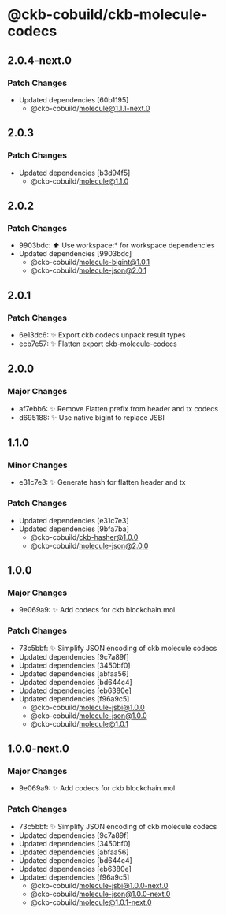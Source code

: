 # @ckb-cobuild/ckb-molecule-codecs

## 2.0.4-next.0

### Patch Changes

- Updated dependencies [60b1195]
  - @ckb-cobuild/molecule@1.1.1-next.0

## 2.0.3

### Patch Changes

- Updated dependencies [b3d94f5]
  - @ckb-cobuild/molecule@1.1.0

## 2.0.2

### Patch Changes

- 9903bdc: :arrow_up: Use workspace:\* for workspace dependencies
- Updated dependencies [9903bdc]
  - @ckb-cobuild/molecule-bigint@1.0.1
  - @ckb-cobuild/molecule-json@2.0.1

## 2.0.1

### Patch Changes

- 6e13dc6: :sparkles: Export ckb codecs unpack result types
- ecb7e57: :sparkles: Flatten export ckb-molecule-codecs

## 2.0.0

### Major Changes

- af7ebb6: :sparkles: Remove Flatten prefix from header and tx codecs
- d695188: :sparkles: Use native bigint to replace JSBI

## 1.1.0

### Minor Changes

- e31c7e3: :sparkles: Generate hash for flatten header and tx

### Patch Changes

- Updated dependencies [e31c7e3]
- Updated dependencies [9bfa7ba]
  - @ckb-cobuild/ckb-hasher@1.0.0
  - @ckb-cobuild/molecule-json@2.0.0

## 1.0.0

### Major Changes

- 9e069a9: :sparkles: Add codecs for ckb blockchain.mol

### Patch Changes

- 73c5bbf: :sparkles: Simplify JSON encoding of ckb molecule codecs
- Updated dependencies [9c7a89f]
- Updated dependencies [3450bf0]
- Updated dependencies [abfaa56]
- Updated dependencies [bd644c4]
- Updated dependencies [eb6380e]
- Updated dependencies [f96a9c5]
  - @ckb-cobuild/molecule-jsbi@1.0.0
  - @ckb-cobuild/molecule-json@1.0.0
  - @ckb-cobuild/molecule@1.0.1

## 1.0.0-next.0

### Major Changes

- 9e069a9: :sparkles: Add codecs for ckb blockchain.mol

### Patch Changes

- 73c5bbf: :sparkles: Simplify JSON encoding of ckb molecule codecs
- Updated dependencies [9c7a89f]
- Updated dependencies [3450bf0]
- Updated dependencies [abfaa56]
- Updated dependencies [bd644c4]
- Updated dependencies [eb6380e]
- Updated dependencies [f96a9c5]
  - @ckb-cobuild/molecule-jsbi@1.0.0-next.0
  - @ckb-cobuild/molecule-json@1.0.0-next.0
  - @ckb-cobuild/molecule@1.0.1-next.0
